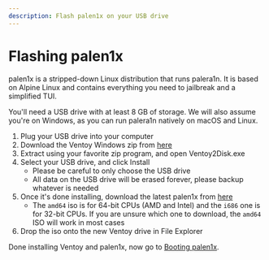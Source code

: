 ```yaml
---
description: Flash palen1x on your USB drive
---
```


# Flashing palen1x

palen1x is a stripped-down Linux distribution that runs palera1n. It is based on Alpine Linux and contains everything you need to jailbreak and a simplified TUI.

You'll need a USB drive with at least 8 GB of storage. We will also assume you're on Windows, as you can run palera1n natively on macOS and Linux.

1. Plug your USB drive into your computer
2. Download the Ventoy Windows zip from [here](https://github.com/ventoy/Ventoy/releases)
3. Extract using your favorite zip program, and open Ventoy2Disk.exe
4. Select your USB drive, and click Install
   * Please be careful to only choose the USB drive
   * All data on the USB drive will be erased forever, please backup whatever is needed
5. Once it's done installing, download the latest palen1x from [here](https://cdn.nickchan.lol/palera1n/artifacts/palen1x)
   * The `amd64` iso is for 64-bit CPUs (AMD and Intel) and the `i686` one is for 32-bit CPUs. If you are unsure which one to download, the `amd64` ISO will work in most cases
6. Drop the iso onto the new Ventoy drive in File Explorer

Done installing Ventoy and palen1x, now go to [Booting palen1x](booting-palen1x.md).

